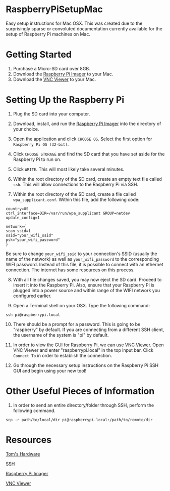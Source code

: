 # RaspberryPiSetupMac
Easy setup instructions for Mac OSX. This was created due to the surprisingly sparse or convoluted documentation currently available for the setup of Raspberry Pi machines on Mac. 



# Getting Started
1. Purchase a Micro-SD card over 8GB.
2. Download the [Raspberry Pi Imager](https://www.raspberrypi.org/downloads/) to your Mac.
3. Download the [VNC Viewer](https://www.realvnc.com/en/connect/download/viewer/macos/) to your Mac.



# Setting Up the Raspberry Pi
1. Plug the SD card into your computer.

2. Download, install, and run the [Raspberry Pi Imager](https://www.raspberrypi.org/downloads/) into the directory of your choice.

3. Open the application and click `CHOOSE OS`. Select the first option for `Raspberry Pi OS (32-bit)`.

4. Click `CHOOSE STORAGE` and find the SD card that you have set aside for the Raspberry Pi to run on. 

5. Click `WRITE`. This will most likely take several minutes.

6. Within the root directory of the SD card, create an empty text file called `ssh`. This will allow connections to the Raspberry Pi via SSH.

7. Within the root directory of the SD card, create a file called `wpa_supplicant.conf`. Within this file, add the following code:
  ```
  country=US
  ctrl_interface=DIR=/var/run/wpa_supplicant GROUP=netdev
  update_config=1

  network={
  scan_ssid=1
  ssid="your_wifi_ssid"
  psk="your_wifi_password"
  } 
  ```
  Be sure to change `your_wifi_ssid` to your connection's SSID (usually the name of the network) as well as `your_wifi_password` to the corresponding WIFI password. Instead of this file, it is possible to connect with an ethernet connection. The internet has some resources on this process.

8. With all file changes saved, you may now eject the SD card. Proceed to insert it into the Raspberry Pi. Also, ensure that your Raspberry Pi is plugged into a power source and within range of the WIFI network you configured earlier.

9. Open a Terminal shell on your OSX. Type the following command:
  ```
  ssh pi@raspberrypi.local
  ```
  
10. There should be a prompt for a password. This is going to be "raspberry" by default. If you are connecting from a different SSH client, the username of the system is "pi" by default.

11. In order to view the GUI for Raspberry Pi, we can use [VNC Viewer](https://www.realvnc.com/en/connect/download/viewer/macos/). Open VNC Viewer and enter "raspberrypi.local" in the top input bar. Click `Connect To` in order to establish the connection.

12. Go through the necessary setup instructions on the Raspberry Pi SSH GUI and begin using your new tool!



# Other Useful Pieces of Information
1. In order to send an entire directory/folder through SSH, perform the following command.
  ```
  scp -r path/to/local/dir pi@raspberrypi.local:/path/to/remote/dir
  ```



# Resources
[Tom's Hardware](https://www.tomshardware.com/reviews/raspberry-pi-headless-setup-how-to,6028.html)

[SSH](https://www.ssh.com/academy/ssh/putty/mac)

[Raspberry Pi Imager](https://www.raspberrypi.org/downloads/)

[VNC Viewer](https://www.realvnc.com/en/connect/download/viewer/macos/)

